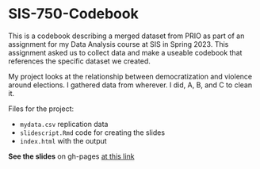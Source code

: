 # SIS-750-Codebook
This is a codebook describing a merged dataset from PRIO as part of an assignment for my Data Analysis course at SIS in Spring 2023. This assignment asked us to collect data and make a useable codebook that references the specific dataset we created.

My project looks at the relationship between democratization and violence around elections. I gathered data from wherever. I did, A, B, and C to clean it. 

Files for the project: 
- `mydata.csv` replication data
- `slidescript.Rmd` code for creating the slides 
- `index.html` with the output 

**See the slides** on gh-pages [at this link](https://ayeazel.github.io/SIS-750-Codebook/#1)
